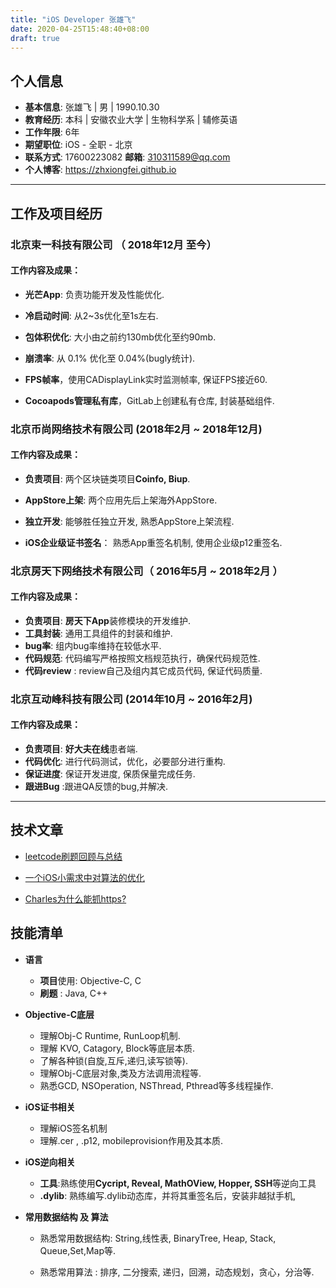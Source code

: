 ```yaml
---
title: "iOS Developer 张雄飞"
date: 2020-04-25T15:48:40+08:00
draft: true
---
```


## 个人信息

 - **基本信息**: 张雄飞 | 男 | 1990.10.30 
 - **教育经历**: 本科 | 安徽农业大学 | 生物科学系 | 辅修英语
 - **工作年限**: 6年
 - **期望职位**: iOS - 全职 - 北京
 - **联系方式**: 17600223082           **邮箱**: 310311589@qq.com
 - **个人博客**: https://zhxiongfei.github.io

---

## 工作及项目经历

### **北京束一科技有限公司** （ 2018年12月 至今）

#### 工作内容及成果：

- **光芒App**:  负责功能开发及性能优化.

- **冷启动时间**: 从2~3s优化至1s左右.

- **包体积优化**: 大小由之前约130mb优化至约90mb.

- **崩溃率**: 从 0.1% 优化至 0.04%(bugly统计).

- **FPS帧率**，使用CADisplayLink实时监测帧率, 保证FPS接近60.

- **Cocoapods管理私有库**，GitLab上创建私有仓库, 封装基础组件.

  

### 北京币尚网络技术有限公司 (2018年2月 ~ 2018年12月)

#### 工作内容及成果：

- **负责项目**: 两个区块链类项目**Coinfo, Biup**.

- **AppStore上架**: 两个应用先后上架海外AppStore.

- **独立开发**: 能够胜任独立开发, 熟悉AppStore上架流程.

- **iOS企业级证书签名**： 熟悉App重签名机制, 使用企业级p12重签名.

  


### **北京房天下网络技术有限公司**（ 2016年5月 ~ 2018年2月 ）

#### 工作内容及成果：

- **负责项目**: **房天下App**装修模块的开发维护.
- **工具封装**: 通用工具组件的封装和维护.
- **bug率**: 组内bug率维持在较低水平.
- **代码规范**: 代码编写严格按照文档规范执行，确保代码规范性.
- **代码review** : review自己及组内其它成员代码, 保证代码质量.



### **北京互动峰科技有限公司** (2014年10月 ~ 2016年2月)

#### 工作内容及成果：

- **负责项目**: **好大夫在线**患者端.
- **代码优化**: 进行代码测试，优化，必要部分进行重构.
- **保证进度**: 保证开发进度, 保质保量完成任务. 
- **跟进Bug** :跟进QA反馈的bug,并解决.

---

## 技术文章

- [leetcode刷题回顾与总结](https://zhxiongfei.github.io/post/leetcode刷题回顾与总结/)

- [一个iOS小需求中对算法的优化](https://zhxiongfei.github.io/post/一个ios小需求中对算法的优化/)

- [Charles为什么能抓https?](https://zhxiongfei.github.io/post/charles为什么能抓https/)

## 技能清单

- **语言**
  - **项目**使用: Objective-C, C
  - **刷题** : Java, C++
- **Objective-C底层**
  - 理解Obj-C Runtime, RunLoop机制.
  - 理解 KVO, Catagory, Block等底层本质.
  - 了解各种锁(自旋,互斥,递归,读写锁等).
  - 理解Obj-C底层对象,类及方法调用流程等.
  - 熟悉GCD, NSOperation, NSThread, Pthread等多线程操作.
- **iOS证书相关**
  
  - 理解iOS签名机制
  - 理解.cer , .p12, mobileprovision作用及其本质.
- **iOS逆向相关**
  
  - **工具**:熟练使用**Cycript, Reveal, MathOView, Hopper, SSH**等逆向工具
  - **.dylib**: 熟练编写.dylib动态库，并将其重签名后，安装非越狱手机,
- **常用数据结构 及 算法**
  
  - 熟悉常用数据结构: String,线性表, BinaryTree, Heap, Stack, Queue,Set,Map等.
  
  - 熟悉常用算法 : 排序, 二分搜索, 递归，回溯，动态规划，贪心，分治等.

